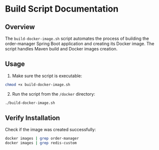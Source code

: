 # Build Script Documentation

## Overview

The `build-docker-image.sh` script automates the process of building the order-manager Spring Boot application and
creating its Docker image. The script handles Maven build and Docker images creation.

## Usage

1. Make sure the script is executable:
```bash
chmod +x build-docker-image.sh
```
2. Run the script from the `/docker` directory:
```bash
./build-docker-image.sh
```
## Verify Installation
Check if the image was created successfully:
```bash
docker images | grep order-manager
docker images | grep redis-custom
```
